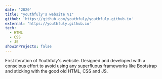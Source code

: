 ```yaml
---
date: '2020'
title: "youthfuly's website V1"
github: 'https://github.com/youthfuly/youthfuly.github.io'
external: 'https://youthfuly.github.io'
tech:
  - HTML
  - CSS
  - JS
showInProjects: false
---
```


First iteration of Youthfuly's website. Designed and developed with a conscious effort to avoid using any superfluous frameworks like Bootstrap and sticking with the good old HTML, CSS and JS.

